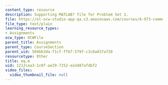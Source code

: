 ```yaml
---
content_type: resource
description: Supporting MATLAB? file for Problem Set 1.
file: https://ol-ocw-studio-app-qa.s3.amazonaws.com/courses/6-973-communication-system-design-spring-2006/1212caa31c0fae297252ea3487afdbf2_eq.m
file_type: text/plain
learning_resource_types:
- Assignments
ocw_type: OCWFile
parent_title: Assignments
parent_type: CourseSection
parent_uid: 504bb3da-f1cf-ff67-579f-c3c6a037a720
resourcetype: Other
title: eq.m
uid: 1212caa3-1c0f-ae29-7252-ea3487afdbf2
video_files:
  video_thumbnail_file: null
---
```

